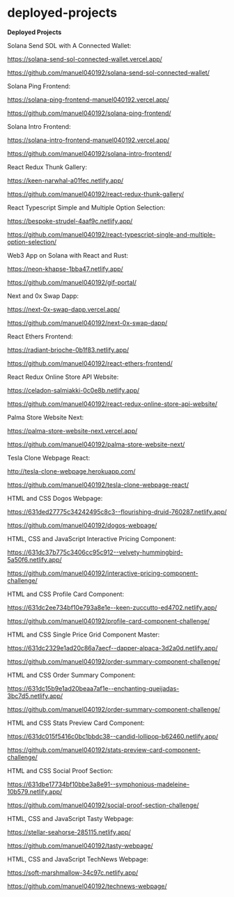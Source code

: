 # deployed-projects
**Deployed Projects**

Solana Send SOL with A Connected Wallet:

https://solana-send-sol-connected-wallet.vercel.app/

https://github.com/manuel040192/solana-send-sol-connected-wallet/

Solana Ping Frontend:

https://solana-ping-frontend-manuel040192.vercel.app/

https://github.com/manuel040192/solana-ping-frontend/

Solana Intro Frontend:

https://solana-intro-frontend-manuel040192.vercel.app/

https://github.com/manuel040192/solana-intro-frontend/

React Redux Thunk Gallery:

https://keen-narwhal-a01fec.netlify.app/

https://github.com/manuel040192/react-redux-thunk-gallery/

React Typescript Simple and Multiple Option Selection:

https://bespoke-strudel-4aaf9c.netlify.app/

https://github.com/manuel040192/react-typescript-single-and-multiple-option-selection/

Web3 App on Solana with React and Rust:

https://neon-khapse-1bba47.netlify.app/

https://github.com/manuel040192/gif-portal/

Next and 0x Swap Dapp:

https://next-0x-swap-dapp.vercel.app/

https://github.com/manuel040192/next-0x-swap-dapp/

React Ethers Frontend:

https://radiant-brioche-0b1f83.netlify.app/

https://github.com/manuel040192/react-ethers-frontend/

React Redux Online Store API Website:

https://celadon-salmiakki-0c0e8b.netlify.app/

https://github.com/manuel040192/react-redux-online-store-api-website/

Palma Store Website Next:

https://palma-store-website-next.vercel.app/

https://github.com/manuel040192/palma-store-website-next/

Tesla Clone Webpage React:

http://tesla-clone-webpage.herokuapp.com/

https://github.com/manuel040192/tesla-clone-webpage-react/

HTML and CSS Dogos Webpage:

https://631ded27775c34242495c8c3--flourishing-druid-760287.netlify.app/

https://github.com/manuel040192/dogos-webpage/

HTML, CSS and JavaScript Interactive Pricing Component:

https://631dc37b775c3406cc95c912--velvety-hummingbird-5a50f6.netlify.app/

https://github.com/manuel040192/interactive-pricing-component-challenge/

HTML and CSS Profile Card Component:

https://631dc2ee734bf10e793a8e1e--keen-zuccutto-ed4702.netlify.app/

https://github.com/manuel040192/profile-card-component-challenge/

HTML and CSS Single Price Grid Component Master:

https://631dc2329e1ad20c86a7aecf--dapper-alpaca-3d2a0d.netlify.app/

https://github.com/manuel040192/order-summary-component-challenge/

HTML and CSS Order Summary Component:

https://631dc15b9e1ad20beaa7af1e--enchanting-queijadas-3bc7d5.netlify.app/

https://github.com/manuel040192/order-summary-component-challenge/

HTML and CSS Stats Preview Card Component:

https://631dc015f5416c0bc1bbdc38--candid-lollipop-b62460.netlify.app/

https://github.com/manuel040192/stats-preview-card-component-challenge/

HTML and CSS Social Proof Section:

https://631dbe17734bf10bbe3a8e91--symphonious-madeleine-10b579.netlify.app/

https://github.com/manuel040192/social-proof-section-challenge/

HTML, CSS and JavaScript Tasty Webpage:

https://stellar-seahorse-285115.netlify.app/

https://github.com/manuel040192/tasty-webpage/

HTML, CSS and JavaScript TechNews Webpage:

https://soft-marshmallow-34c97c.netlify.app/

https://github.com/manuel040192/technews-webpage/
